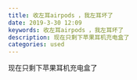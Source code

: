 ```yaml
---
title: 收左耳airpods ，我左耳坏了
date: 2019-3-30 12:09
keywords: 收左耳airpods ，我左耳坏了
description: 现在只剩下苹果耳机充电盒了
categories: used
---
```

<td class="t_f" id="postmessage_3345372">

现在只剩下苹果耳机充电盒了<br/>
<img alt="" border="0" class="zoom" data-cf-modified-3a323de07af70b992ddff322-="" file="http://www.flw.ph/data/appbyme/upload/image/201903/30/YpfPGi1PtABM.jpg" id="aimg_lLs6L" lazyloadthumb="1" onclick="" onmouseover="" src="http://www.flw.ph/data/appbyme/upload/image/201903/30/YpfPGi1PtABM.jpg"/><br/>
<br/>
</td>
